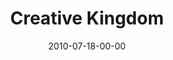 ---
layout: message
category: message
series: "Kingdom Come"
title: "Creative Kingdom"
date: 2010-07-18-00-00
message_id: 629
program: "http://s3.amazonaws.com/crossroads-media/media/legacy/documents/07_17-18_10Program.pdf"
flag: "N"
---